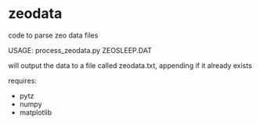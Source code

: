 zeodata
=======

code to parse zeo data files

USAGE: process_zeodata.py ZEOSLEEP.DAT

will output the data to a file called zeodata.txt, appending if it already exists

requires:
- pytz
- numpy
- matplotlib
